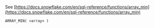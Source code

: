 See [https://docs.snowflake.com/en/sql-reference/functions/array_min](https://docs.snowflake.com/en/sql-reference/functions/array_min)
```
ARRAY_MIN( <array> )
```
